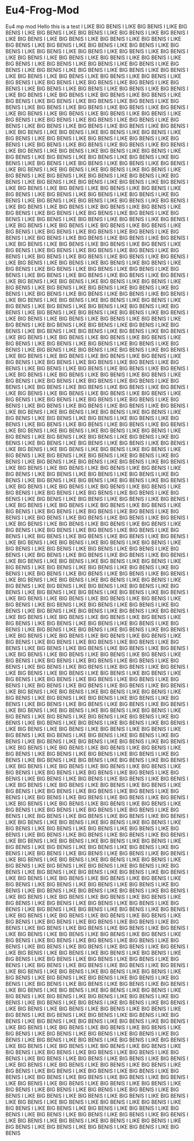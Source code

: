 # Eu4-Frog-Mod
 Eu4 mp mod
Hello this is a test
I LIKE BIG BENIS
I LIKE BIG BENIS
I LIKE BIG BENIS
I LIKE BIG BENIS
I LIKE BIG BENIS
I LIKE BIG BENIS
I LIKE BIG BENIS
I LIKE BIG BENIS
I LIKE BIG BENIS
I LIKE BIG BENIS
I LIKE BIG BENIS
I LIKE BIG BENIS
I LIKE BIG BENIS
I LIKE BIG BENIS
I LIKE BIG BENIS
I LIKE BIG BENIS
I LIKE BIG BENIS
I LIKE BIG BENIS
I LIKE BIG BENIS
I LIKE BIG BENIS
I LIKE BIG BENIS
I LIKE BIG BENIS
I LIKE BIG BENIS
I LIKE BIG BENIS
I LIKE BIG BENIS
I LIKE BIG BENIS
I LIKE BIG BENIS
I LIKE BIG BENIS
I LIKE BIG BENIS
I LIKE BIG BENIS
I LIKE BIG BENIS
I LIKE BIG BENIS
I LIKE BIG BENIS
I LIKE BIG BENIS
I LIKE BIG BENIS
I LIKE BIG BENIS
I LIKE BIG BENIS
I LIKE BIG BENIS
I LIKE BIG BENIS
I LIKE BIG BENIS
I LIKE BIG BENIS
I LIKE BIG BENIS
I LIKE BIG BENIS
I LIKE BIG BENIS
I LIKE BIG BENIS
I LIKE BIG BENIS
I LIKE BIG BENIS
I LIKE BIG BENIS
I LIKE BIG BENIS
I LIKE BIG BENIS
I LIKE BIG BENIS
I LIKE BIG BENIS
I LIKE BIG BENIS
I LIKE BIG BENIS
I LIKE BIG BENIS
I LIKE BIG BENIS
I LIKE BIG BENIS
I LIKE BIG BENIS
I LIKE BIG BENIS
I LIKE BIG BENIS
I LIKE BIG BENIS
I LIKE BIG BENIS
I LIKE BIG BENIS
I LIKE BIG BENIS
I LIKE BIG BENIS
I LIKE BIG BENIS
I LIKE BIG BENIS
I LIKE BIG BENIS
I LIKE BIG BENIS
I LIKE BIG BENIS
I LIKE BIG BENIS
I LIKE BIG BENIS
I LIKE BIG BENIS
I LIKE BIG BENIS
I LIKE BIG BENIS
I LIKE BIG BENIS
I LIKE BIG BENIS
I LIKE BIG BENIS
I LIKE BIG BENIS
I LIKE BIG BENIS
I LIKE BIG BENIS
I LIKE BIG BENIS
I LIKE BIG BENIS
I LIKE BIG BENIS
I LIKE BIG BENIS
I LIKE BIG BENIS
I LIKE BIG BENIS
I LIKE BIG BENIS
I LIKE BIG BENIS
I LIKE BIG BENIS
I LIKE BIG BENIS
I LIKE BIG BENIS
I LIKE BIG BENIS
I LIKE BIG BENIS
I LIKE BIG BENIS
I LIKE BIG BENIS
I LIKE BIG BENIS
I LIKE BIG BENIS
I LIKE BIG BENIS
I LIKE BIG BENIS
I LIKE BIG BENIS
I LIKE BIG BENIS
I LIKE BIG BENIS
I LIKE BIG BENIS
I LIKE BIG BENIS
I LIKE BIG BENIS
I LIKE BIG BENIS
I LIKE BIG BENIS
I LIKE BIG BENIS
I LIKE BIG BENIS
I LIKE BIG BENIS
I LIKE BIG BENIS
I LIKE BIG BENIS
I LIKE BIG BENIS
I LIKE BIG BENIS
I LIKE BIG BENIS
I LIKE BIG BENIS
I LIKE BIG BENIS
I LIKE BIG BENIS
I LIKE BIG BENIS
I LIKE BIG BENIS
I LIKE BIG BENIS
I LIKE BIG BENIS
I LIKE BIG BENIS
I LIKE BIG BENIS
I LIKE BIG BENIS
I LIKE BIG BENIS
I LIKE BIG BENIS
I LIKE BIG BENIS
I LIKE BIG BENIS
I LIKE BIG BENIS
I LIKE BIG BENIS
I LIKE BIG BENIS
I LIKE BIG BENIS
I LIKE BIG BENIS
I LIKE BIG BENIS
I LIKE BIG BENIS
I LIKE BIG BENIS
I LIKE BIG BENIS
I LIKE BIG BENIS
I LIKE BIG BENIS
I LIKE BIG BENIS
I LIKE BIG BENIS
I LIKE BIG BENIS
I LIKE BIG BENIS
I LIKE BIG BENIS
I LIKE BIG BENIS
I LIKE BIG BENIS
I LIKE BIG BENIS
I LIKE BIG BENIS
I LIKE BIG BENIS
I LIKE BIG BENIS
I LIKE BIG BENIS
I LIKE BIG BENIS
I LIKE BIG BENIS
I LIKE BIG BENIS
I LIKE BIG BENIS
I LIKE BIG BENIS
I LIKE BIG BENIS
I LIKE BIG BENIS
I LIKE BIG BENIS
I LIKE BIG BENIS
I LIKE BIG BENIS
I LIKE BIG BENIS
I LIKE BIG BENIS
I LIKE BIG BENIS
I LIKE BIG BENIS
I LIKE BIG BENIS
I LIKE BIG BENIS
I LIKE BIG BENIS
I LIKE BIG BENIS
I LIKE BIG BENIS
I LIKE BIG BENIS
I LIKE BIG BENIS
I LIKE BIG BENIS
I LIKE BIG BENIS
I LIKE BIG BENIS
I LIKE BIG BENIS
I LIKE BIG BENIS
I LIKE BIG BENIS
I LIKE BIG BENIS
I LIKE BIG BENIS
I LIKE BIG BENIS
I LIKE BIG BENIS
I LIKE BIG BENIS
I LIKE BIG BENIS
I LIKE BIG BENIS
I LIKE BIG BENIS
I LIKE BIG BENIS
I LIKE BIG BENIS
I LIKE BIG BENIS
I LIKE BIG BENIS
I LIKE BIG BENIS
I LIKE BIG BENIS
I LIKE BIG BENIS
I LIKE BIG BENIS
I LIKE BIG BENIS
I LIKE BIG BENIS
I LIKE BIG BENIS
I LIKE BIG BENIS
I LIKE BIG BENIS
I LIKE BIG BENIS
I LIKE BIG BENIS
I LIKE BIG BENIS
I LIKE BIG BENIS
I LIKE BIG BENIS
I LIKE BIG BENIS
I LIKE BIG BENIS
I LIKE BIG BENIS
I LIKE BIG BENIS
I LIKE BIG BENIS
I LIKE BIG BENIS
I LIKE BIG BENIS
I LIKE BIG BENIS
I LIKE BIG BENIS
I LIKE BIG BENIS
I LIKE BIG BENIS
I LIKE BIG BENIS
I LIKE BIG BENIS
I LIKE BIG BENIS
I LIKE BIG BENIS
I LIKE BIG BENIS
I LIKE BIG BENIS
I LIKE BIG BENIS
I LIKE BIG BENIS
I LIKE BIG BENIS
I LIKE BIG BENIS
I LIKE BIG BENIS
I LIKE BIG BENIS
I LIKE BIG BENIS
I LIKE BIG BENIS
I LIKE BIG BENIS
I LIKE BIG BENIS
I LIKE BIG BENIS
I LIKE BIG BENIS
I LIKE BIG BENIS
I LIKE BIG BENIS
I LIKE BIG BENIS
I LIKE BIG BENIS
I LIKE BIG BENIS
I LIKE BIG BENIS
I LIKE BIG BENIS
I LIKE BIG BENIS
I LIKE BIG BENIS
I LIKE BIG BENIS
I LIKE BIG BENIS
I LIKE BIG BENIS
I LIKE BIG BENIS
I LIKE BIG BENIS
I LIKE BIG BENIS
I LIKE BIG BENIS
I LIKE BIG BENIS
I LIKE BIG BENIS
I LIKE BIG BENIS
I LIKE BIG BENIS
I LIKE BIG BENIS
I LIKE BIG BENIS
I LIKE BIG BENIS
I LIKE BIG BENIS
I LIKE BIG BENIS
I LIKE BIG BENIS
I LIKE BIG BENIS
I LIKE BIG BENIS
I LIKE BIG BENIS
I LIKE BIG BENIS
I LIKE BIG BENIS
I LIKE BIG BENIS
I LIKE BIG BENIS
I LIKE BIG BENIS
I LIKE BIG BENIS
I LIKE BIG BENIS
I LIKE BIG BENIS
I LIKE BIG BENIS
I LIKE BIG BENIS
I LIKE BIG BENIS
I LIKE BIG BENIS
I LIKE BIG BENIS
I LIKE BIG BENIS
I LIKE BIG BENIS
I LIKE BIG BENIS
I LIKE BIG BENIS
I LIKE BIG BENIS
I LIKE BIG BENIS
I LIKE BIG BENIS
I LIKE BIG BENIS
I LIKE BIG BENIS
I LIKE BIG BENIS
I LIKE BIG BENIS
I LIKE BIG BENIS
I LIKE BIG BENIS
I LIKE BIG BENIS
I LIKE BIG BENIS
I LIKE BIG BENIS
I LIKE BIG BENIS
I LIKE BIG BENIS
I LIKE BIG BENIS
I LIKE BIG BENIS
I LIKE BIG BENIS
I LIKE BIG BENIS
I LIKE BIG BENIS
I LIKE BIG BENIS
I LIKE BIG BENIS
I LIKE BIG BENIS
I LIKE BIG BENIS
I LIKE BIG BENIS
I LIKE BIG BENIS
I LIKE BIG BENIS
I LIKE BIG BENIS
I LIKE BIG BENIS
I LIKE BIG BENIS
I LIKE BIG BENIS
I LIKE BIG BENIS
I LIKE BIG BENIS
I LIKE BIG BENIS
I LIKE BIG BENIS
I LIKE BIG BENIS
I LIKE BIG BENIS
I LIKE BIG BENIS
I LIKE BIG BENIS
I LIKE BIG BENIS
I LIKE BIG BENIS
I LIKE BIG BENIS
I LIKE BIG BENIS
I LIKE BIG BENIS
I LIKE BIG BENIS
I LIKE BIG BENIS
I LIKE BIG BENIS
I LIKE BIG BENIS
I LIKE BIG BENIS
I LIKE BIG BENIS
I LIKE BIG BENIS
I LIKE BIG BENIS
I LIKE BIG BENIS
I LIKE BIG BENIS
I LIKE BIG BENIS
I LIKE BIG BENIS
I LIKE BIG BENIS
I LIKE BIG BENIS
I LIKE BIG BENIS
I LIKE BIG BENIS
I LIKE BIG BENIS
I LIKE BIG BENIS
I LIKE BIG BENIS
I LIKE BIG BENIS
I LIKE BIG BENIS
I LIKE BIG BENIS
I LIKE BIG BENIS
I LIKE BIG BENIS
I LIKE BIG BENIS
I LIKE BIG BENIS
I LIKE BIG BENIS
I LIKE BIG BENIS
I LIKE BIG BENIS
I LIKE BIG BENIS
I LIKE BIG BENIS
I LIKE BIG BENIS
I LIKE BIG BENIS
I LIKE BIG BENIS
I LIKE BIG BENIS
I LIKE BIG BENIS
I LIKE BIG BENIS
I LIKE BIG BENIS
I LIKE BIG BENIS
I LIKE BIG BENIS
I LIKE BIG BENIS
I LIKE BIG BENIS
I LIKE BIG BENIS
I LIKE BIG BENIS
I LIKE BIG BENIS
I LIKE BIG BENIS
I LIKE BIG BENIS
I LIKE BIG BENIS
I LIKE BIG BENIS
I LIKE BIG BENIS
I LIKE BIG BENIS
I LIKE BIG BENIS
I LIKE BIG BENIS
I LIKE BIG BENIS
I LIKE BIG BENIS
I LIKE BIG BENIS
I LIKE BIG BENIS
I LIKE BIG BENIS
I LIKE BIG BENIS
I LIKE BIG BENIS
I LIKE BIG BENIS
I LIKE BIG BENIS
I LIKE BIG BENIS
I LIKE BIG BENIS
I LIKE BIG BENIS
I LIKE BIG BENIS
I LIKE BIG BENIS
I LIKE BIG BENIS
I LIKE BIG BENIS
I LIKE BIG BENIS
I LIKE BIG BENIS
I LIKE BIG BENIS
I LIKE BIG BENIS
I LIKE BIG BENIS
I LIKE BIG BENIS
I LIKE BIG BENIS
I LIKE BIG BENIS
I LIKE BIG BENIS
I LIKE BIG BENIS
I LIKE BIG BENIS
I LIKE BIG BENIS
I LIKE BIG BENIS
I LIKE BIG BENIS
I LIKE BIG BENIS
I LIKE BIG BENIS
I LIKE BIG BENIS
I LIKE BIG BENIS
I LIKE BIG BENIS
I LIKE BIG BENIS
I LIKE BIG BENIS
I LIKE BIG BENIS
I LIKE BIG BENIS
I LIKE BIG BENIS
I LIKE BIG BENIS
I LIKE BIG BENIS
I LIKE BIG BENIS
I LIKE BIG BENIS
I LIKE BIG BENIS
I LIKE BIG BENIS
I LIKE BIG BENIS
I LIKE BIG BENIS
I LIKE BIG BENIS
I LIKE BIG BENIS
I LIKE BIG BENIS
I LIKE BIG BENIS
I LIKE BIG BENIS
I LIKE BIG BENIS
I LIKE BIG BENIS
I LIKE BIG BENIS
I LIKE BIG BENIS
I LIKE BIG BENIS
I LIKE BIG BENIS
I LIKE BIG BENIS
I LIKE BIG BENIS
I LIKE BIG BENIS
I LIKE BIG BENIS
I LIKE BIG BENIS
I LIKE BIG BENIS
I LIKE BIG BENIS
I LIKE BIG BENIS
I LIKE BIG BENIS
I LIKE BIG BENIS
I LIKE BIG BENIS
I LIKE BIG BENIS
I LIKE BIG BENIS
I LIKE BIG BENIS
I LIKE BIG BENIS
I LIKE BIG BENIS
I LIKE BIG BENIS
I LIKE BIG BENIS
I LIKE BIG BENIS
I LIKE BIG BENIS
I LIKE BIG BENIS
I LIKE BIG BENIS
I LIKE BIG BENIS
I LIKE BIG BENIS
I LIKE BIG BENIS
I LIKE BIG BENIS
I LIKE BIG BENIS
I LIKE BIG BENIS
I LIKE BIG BENIS
I LIKE BIG BENIS
I LIKE BIG BENIS
I LIKE BIG BENIS
I LIKE BIG BENIS
I LIKE BIG BENIS
I LIKE BIG BENIS
I LIKE BIG BENIS
I LIKE BIG BENIS
I LIKE BIG BENIS
I LIKE BIG BENIS
I LIKE BIG BENIS
I LIKE BIG BENIS
I LIKE BIG BENIS
I LIKE BIG BENIS
I LIKE BIG BENIS
I LIKE BIG BENIS
I LIKE BIG BENIS
I LIKE BIG BENIS
I LIKE BIG BENIS
I LIKE BIG BENIS
I LIKE BIG BENIS
I LIKE BIG BENIS
I LIKE BIG BENIS
I LIKE BIG BENIS
I LIKE BIG BENIS
I LIKE BIG BENIS
I LIKE BIG BENIS
I LIKE BIG BENIS
I LIKE BIG BENIS
I LIKE BIG BENIS
I LIKE BIG BENIS
I LIKE BIG BENIS
I LIKE BIG BENIS
I LIKE BIG BENIS
I LIKE BIG BENIS
I LIKE BIG BENIS
I LIKE BIG BENIS
I LIKE BIG BENIS
I LIKE BIG BENIS
I LIKE BIG BENIS
I LIKE BIG BENIS
I LIKE BIG BENIS
I LIKE BIG BENIS
I LIKE BIG BENIS
I LIKE BIG BENIS
I LIKE BIG BENIS
I LIKE BIG BENIS
I LIKE BIG BENIS
I LIKE BIG BENIS
I LIKE BIG BENIS
I LIKE BIG BENIS
I LIKE BIG BENIS
I LIKE BIG BENIS
I LIKE BIG BENIS
I LIKE BIG BENIS
I LIKE BIG BENIS
I LIKE BIG BENIS
I LIKE BIG BENIS
I LIKE BIG BENIS
I LIKE BIG BENIS
I LIKE BIG BENIS
I LIKE BIG BENIS
I LIKE BIG BENIS
I LIKE BIG BENIS
I LIKE BIG BENIS
I LIKE BIG BENIS
I LIKE BIG BENIS
I LIKE BIG BENIS
I LIKE BIG BENIS
I LIKE BIG BENIS
I LIKE BIG BENIS
I LIKE BIG BENIS
I LIKE BIG BENIS
I LIKE BIG BENIS
I LIKE BIG BENIS
I LIKE BIG BENIS
I LIKE BIG BENIS
I LIKE BIG BENIS
I LIKE BIG BENIS
I LIKE BIG BENIS
I LIKE BIG BENIS
I LIKE BIG BENIS
I LIKE BIG BENIS
I LIKE BIG BENIS
I LIKE BIG BENIS
I LIKE BIG BENIS
I LIKE BIG BENIS
I LIKE BIG BENIS
I LIKE BIG BENIS
I LIKE BIG BENIS
I LIKE BIG BENIS
I LIKE BIG BENIS
I LIKE BIG BENIS
I LIKE BIG BENIS
I LIKE BIG BENIS
I LIKE BIG BENIS
I LIKE BIG BENIS
I LIKE BIG BENIS
I LIKE BIG BENIS
I LIKE BIG BENIS
I LIKE BIG BENIS
I LIKE BIG BENIS
I LIKE BIG BENIS
I LIKE BIG BENIS
I LIKE BIG BENIS
I LIKE BIG BENIS
I LIKE BIG BENIS
I LIKE BIG BENIS
I LIKE BIG BENIS
I LIKE BIG BENIS
I LIKE BIG BENIS
I LIKE BIG BENIS
I LIKE BIG BENIS
I LIKE BIG BENIS
I LIKE BIG BENIS
I LIKE BIG BENIS
I LIKE BIG BENIS
I LIKE BIG BENIS
I LIKE BIG BENIS
I LIKE BIG BENIS
I LIKE BIG BENIS
I LIKE BIG BENIS
I LIKE BIG BENIS
I LIKE BIG BENIS
I LIKE BIG BENIS
I LIKE BIG BENIS
I LIKE BIG BENIS
I LIKE BIG BENIS
I LIKE BIG BENIS
I LIKE BIG BENIS
I LIKE BIG BENIS
I LIKE BIG BENIS
I LIKE BIG BENIS
I LIKE BIG BENIS
I LIKE BIG BENIS
I LIKE BIG BENIS
I LIKE BIG BENIS
I LIKE BIG BENIS
I LIKE BIG BENIS
I LIKE BIG BENIS
I LIKE BIG BENIS
I LIKE BIG BENIS
I LIKE BIG BENIS
I LIKE BIG BENIS
I LIKE BIG BENIS
I LIKE BIG BENIS
I LIKE BIG BENIS
I LIKE BIG BENIS
I LIKE BIG BENIS
I LIKE BIG BENIS
I LIKE BIG BENIS
I LIKE BIG BENIS
I LIKE BIG BENIS
I LIKE BIG BENIS
I LIKE BIG BENIS
I LIKE BIG BENIS
I LIKE BIG BENIS
I LIKE BIG BENIS
I LIKE BIG BENIS
I LIKE BIG BENIS
I LIKE BIG BENIS
I LIKE BIG BENIS
I LIKE BIG BENIS
I LIKE BIG BENIS
I LIKE BIG BENIS
I LIKE BIG BENIS
I LIKE BIG BENIS
I LIKE BIG BENIS
I LIKE BIG BENIS
I LIKE BIG BENIS
I LIKE BIG BENIS
I LIKE BIG BENIS
I LIKE BIG BENIS
I LIKE BIG BENIS
I LIKE BIG BENIS
I LIKE BIG BENIS
I LIKE BIG BENIS
I LIKE BIG BENIS
I LIKE BIG BENIS
I LIKE BIG BENIS
I LIKE BIG BENIS
I LIKE BIG BENIS
I LIKE BIG BENIS
I LIKE BIG BENIS
I LIKE BIG BENIS
I LIKE BIG BENIS
I LIKE BIG BENIS
I LIKE BIG BENIS
I LIKE BIG BENIS
I LIKE BIG BENIS
I LIKE BIG BENIS
I LIKE BIG BENIS
I LIKE BIG BENIS
I LIKE BIG BENIS
I LIKE BIG BENIS
I LIKE BIG BENIS
I LIKE BIG BENIS
I LIKE BIG BENIS
I LIKE BIG BENIS
I LIKE BIG BENIS
I LIKE BIG BENIS
I LIKE BIG BENIS
I LIKE BIG BENIS
I LIKE BIG BENIS
I LIKE BIG BENIS
I LIKE BIG BENIS
I LIKE BIG BENIS
I LIKE BIG BENIS
I LIKE BIG BENIS
I LIKE BIG BENIS
I LIKE BIG BENIS
I LIKE BIG BENIS
I LIKE BIG BENIS
I LIKE BIG BENIS
I LIKE BIG BENIS
I LIKE BIG BENIS
I LIKE BIG BENIS
I LIKE BIG BENIS
I LIKE BIG BENIS
I LIKE BIG BENIS
I LIKE BIG BENIS
I LIKE BIG BENIS
I LIKE BIG BENIS
I LIKE BIG BENIS
I LIKE BIG BENIS
I LIKE BIG BENIS
I LIKE BIG BENIS
I LIKE BIG BENIS
I LIKE BIG BENIS
I LIKE BIG BENIS
I LIKE BIG BENIS
I LIKE BIG BENIS
I LIKE BIG BENIS
I LIKE BIG BENIS
I LIKE BIG BENIS
I LIKE BIG BENIS
I LIKE BIG BENIS
I LIKE BIG BENIS
I LIKE BIG BENIS
I LIKE BIG BENIS
I LIKE BIG BENIS
I LIKE BIG BENIS
I LIKE BIG BENIS
I LIKE BIG BENIS
I LIKE BIG BENIS
I LIKE BIG BENIS
I LIKE BIG BENIS
I LIKE BIG BENIS
I LIKE BIG BENIS
I LIKE BIG BENIS
I LIKE BIG BENIS
I LIKE BIG BENIS
I LIKE BIG BENIS
I LIKE BIG BENIS
I LIKE BIG BENIS
I LIKE BIG BENIS
I LIKE BIG BENIS
I LIKE BIG BENIS
I LIKE BIG BENIS
I LIKE BIG BENIS
I LIKE BIG BENIS
I LIKE BIG BENIS
I LIKE BIG BENIS
I LIKE BIG BENIS
I LIKE BIG BENIS
I LIKE BIG BENIS
I LIKE BIG BENIS
I LIKE BIG BENIS
I LIKE BIG BENIS
I LIKE BIG BENIS
I LIKE BIG BENIS
I LIKE BIG BENIS
I LIKE BIG BENIS
I LIKE BIG BENIS
I LIKE BIG BENIS
I LIKE BIG BENIS
I LIKE BIG BENIS
I LIKE BIG BENIS
I LIKE BIG BENIS
I LIKE BIG BENIS
I LIKE BIG BENIS
I LIKE BIG BENIS
I LIKE BIG BENIS
I LIKE BIG BENIS
I LIKE BIG BENIS
I LIKE BIG BENIS
I LIKE BIG BENIS
I LIKE BIG BENIS
I LIKE BIG BENIS
I LIKE BIG BENIS
I LIKE BIG BENIS
I LIKE BIG BENIS
I LIKE BIG BENIS
I LIKE BIG BENIS
I LIKE BIG BENIS
I LIKE BIG BENIS
I LIKE BIG BENIS
I LIKE BIG BENIS
I LIKE BIG BENIS
I LIKE BIG BENIS
I LIKE BIG BENIS
I LIKE BIG BENIS
I LIKE BIG BENIS
I LIKE BIG BENIS
I LIKE BIG BENIS
